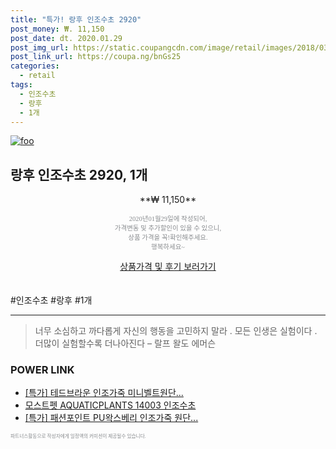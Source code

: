 ```yaml
--- 
title: "특가! 랑후 인조수초 2920" 
post_money: ₩. 11,150 
post_date: dt. 2020.01.29 
post_img_url: https://static.coupangcdn.com/image/retail/images/2018/03/05/14/3/f5058c72-5eeb-4ed8-8c23-f34fe26a73d3.jpg 
post_link_url: https://coupa.ng/bnGs25 
categories: 
  - retail 
tags: 
  - 인조수초 
  - 랑후 
  - 1개 
--- 
```

[![foo](https://static.coupangcdn.com/image/retail/images/2018/03/05/14/3/f5058c72-5eeb-4ed8-8c23-f34fe26a73d3.jpg)](https://coupa.ng/bnGs25) 

## 랑후 인조수초 2920, 1개 
<p style="text-align: center;">**₩ 11,150**</p> 
<p style="text-align: center;"><span style="color: #898c8f; font-family: Georgia,Times,serif; font-size: 0.75em;">2020년01월29일에 작성되어, <br>가격변동 및 추가할인이 있을 수 있으니,<br> 상품 가격을 꼭!확인해주세요.<br>행복하세요~</span> 
</p>	 
<div markdown="0" style="text-align: center;"><a href="https://coupa.ng/bnGs25" class="btn btn--success">상품가격 및 후기 보러가기</a></div> 
<br><br> 
  #인조수초 #랑후 #1개 
<hr> 

> 너무 소심하고 까다롭게 자신의 행동을 고민하지 말라 . 모든 인생은 실험이다 . 더많이 실험할수록 더나아진다  – 랄프 왈도 에머슨 


### POWER LINK

* <a href="https://blog.naver.com/santokki14/221790309299" target="_blank">[특가] 테드브라운 인조가죽 미니벨트원단...</a>
* <a href="https://blog.naver.com/fasyy4321/221790691154" target="_blank">모스트펫 AQUATICPLANTS 14003 인조수초</a>
* <a href="https://blog.naver.com/sakai111/221790930956" target="_blank">[특가] 패션포인트 PU왁스베리 인조가죽 원단...</a>

<span style="color: #898c8f; font-family: Georgia,Times,serif; font-size: 0.55em;">파트너스활동으로 작성자에게 일정액의 커미션이 제공될수 있습니다.</span> 
